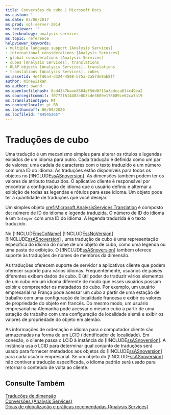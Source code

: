 ```yaml
---
title: Conversões de cubo | Microsoft Docs
ms.custom: ''
ms.date: 03/06/2017
ms.prod: sql-server-2014
ms.reviewer: ''
ms.technology: analysis-services
ms.topic: reference
helpviewer_keywords:
- multiple language support [Analysis Services]
- international considerations [Analysis Services]
- global considerations [Analysis Services]
- cubes [Analysis Services], translations
- OLAP objects [Analysis Services], translations
- translations [Analysis Services], cubes
ms.assetid: 4e4fd6a4-d324-4508-b75a-2a57de9ab8ff
author: minewiskan
ms.author: owend
ms.openlocfilehash: 8cd4347baae8504ef5dd0f13a3adcca634c49ea2
ms.sourcegitcommit: f0772f614482e0b3cde3609e178689ce62ca3a19
ms.translationtype: MT
ms.contentlocale: pt-BR
ms.lasthandoff: 06/09/2020
ms.locfileid: "84545265"
---
```

# <a name="cube-translations"></a>Traduções de cubo
  Uma tradução é um mecanismo simples para alterar os rótulos e legendas exibidos de um idioma para outro. Cada tradução é definida como um par de valores: uma cadeia de caracteres com o texto traduzido e um número com uma ID do idioma. As traduções estão disponíveis para todos os objetos no [!INCLUDE[ssASnoversion](../../includes/ssasnoversion-md.md)]. As dimensões também podem ter os valores de atributo traduzidos. O aplicativo cliente é responsável por encontrar a configuração de idioma que o usuário definiu e alternar a exibição de todas as legendas e rótulos para esse idioma. Um objeto pode ter a quantidade de traduções que você desejar.  
  
 Um simples objeto <xref:Microsoft.AnalysisServices.Translation> é composto de: número de ID do idioma e legenda traduzida. O número de ID do idioma é um `Integer` com uma ID do idioma. A legenda traduzida é o texto traduzido.  
  
 No [!INCLUDE[msCoName](../../includes/msconame-md.md)] [!INCLUDE[ssNoVersion](../../includes/ssnoversion-md.md)] [!INCLUDE[ssASnoversion](../../includes/ssasnoversion-md.md)] , uma tradução de cubo é uma representação específica do idioma do nome de um objeto de cubo, como uma legenda ou uma pasta de exibição. O [!INCLUDE[ssASnoversion](../../includes/ssasnoversion-md.md)] também oferece suporte às traduções de nomes de membros da dimensão.  
  
 As traduções oferecem suporte de servidor a aplicativos cliente que podem oferecer suporte para vários idiomas. Frequentemente, usuários de países diferentes exibem dados de cubo. É útil poder de traduzir vários elementos de um cubo em um idioma diferente de modo que esses usuários possam exibir e compreender os metadados do cubo. Por exemplo, um usuário empresarial na França pode acessar um cubo a partir de uma estação de trabalho com uma configuração de localidade francesa e exibir os valores de propriedade do objeto em francês. Do mesmo modo, um usuário empresarial na Alemanha pode acessar o mesmo cubo a partir de uma estação de trabalho com uma configuração de localidade alemã e exibir os valores de propriedade do objeto em alemão.  
  
 As informações de ordenação e idioma para o computador cliente são armazenadas na forma de um LCID (identificador de localidade). Em conexão, o cliente passa o LCID à instância do [!INCLUDE[ssASnoversion](../../includes/ssasnoversion-md.md)]. A instância usa o LCID para determinar qual conjunto de traduções será usado para fornecer metadados aos objetos do [!INCLUDE[ssASnoversion](../../includes/ssasnoversion-md.md)] para cada usuário empresarial. Se um objeto do [!INCLUDE[ssASnoversion](../../includes/ssasnoversion-md.md)] não contiver a tradução especificada, o idioma padrão será usado para retornar o conteúdo de volta ao cliente.  
  
## <a name="see-also"></a>Consulte Também  
 [Traduções de dimensão](../multidimensional-models-olap-logical-dimension-objects/dimension-translations.md)   
 [Conversões &#40;Analysis Services&#41;](../translations-analysis-services.md)   
 [Dicas de globalização e práticas recomendadas &#40;Analysis Services&#41;](../globalization-tips-and-best-practices-analysis-services.md)  
  
  
